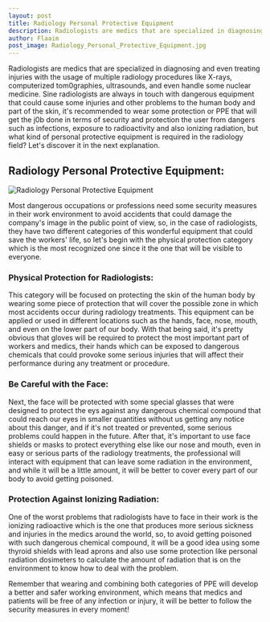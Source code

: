 ```yaml
---
layout: post
title: Radiology Personal Protective Equipment
description: Radiologists are medics that are specialized in diagnosing and even treating injuries with the usage of multiple radiology procedures like X-rays, computerized tom0graphies, ultrasounds, and even handle some nuclear medicine.
author: Flaaim
post_image: Radiology_Personal_Protective_Equipment.jpg
---
```


Radiologists are medics that are specialized in diagnosing and even treating injuries with the usage of multiple radiology procedures like X-rays, computerized tom0graphies, ultrasounds, and even handle some nuclear medicine. Sine radiologists are always in touch with dangerous equipment that could cause some injuries and other problems to the human body and part of the skin, it's recommended to wear some protection or PPE that will get the j0b done in terms of security and protection the user from dangers such as infections, exposure to radioactivity and also ionizing radiation, but what kind of personal protective equipment is required in the radiology field? Let's discover it in the next explanation.

## Radiology Personal Protective Equipment:
![Radiology Personal Protective Equipment](https://safetyworkblog.com/assets/Radiology_Personal_Protective_Equipment.jpg)

Most dangerous occupations or professions need some security measures in their work environment to avoid accidents that could damage the company's image in the public point of view, so, in the case of radiologists, they have two different categories of this wonderful equipment that could save the workers' life, so let's begin with the physical protection category which is the most recognized one since it the one that will be visible to everyone.

### Physical Protection for Radiologists:

This category will be focused on protecting the skin of the human body by wearing some piece of protection that will cover the possible zone in which most accidents occur during radiology treatments. This equipment can be applied or used in different locations such as the hands, face, nose, mouth, and even on the lower part of our body. With that being said, it's pretty obvious that gloves will be required to protect the most important part of workers and medics, their hands which can be exposed to dangerous chemicals that could provoke some serious injuries that will affect their performance during any treatment or procedure.


### Be Careful with the Face:


Next, the face will be protected with some special glasses that were designed to protect the eys against any dangerous chemical compound that could reach our eyes in smaller quantities without us getting any notice about this danger, and if it's not treated or prevented, some serious problems could happen in the future. After that, it's important to use face shields or masks to protect everything else like our nose and mouth, even in easy or serious parts of the radiology treatments, the professional will interact with equipment that can leave some radiation in the environment, and while it will be a little amount, it will be better to cover every part of our body to avoid getting poisoned.


### Protection Against Ionizing Radiation:


One of the worst problems that radiologists have to face in their work is the ionizing radioactive which is the one that produces more serious sickness and injuries in the medics around the world, so, to avoid getting poisoned with such dangerous chemical compound, it will be a good idea using some thyroid shields with lead aprons and also use some protection like personal radiation dosimeters to calculate the amount of radiation that is on the environment to know how to deal with the problem. 


Remember that wearing and combining both categories of PPE will develop a better and safer working environment, which means that medics and patients will be free of any infection or injury, it will be better to follow the security measures in every moment!


